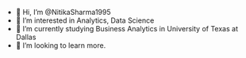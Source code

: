 - 👋 Hi, I’m @NitikaSharma1995
- 👀 I’m interested in Analytics, Data Science
- 🌱 I’m currently studying Business Analytics in University of Texas at Dallas
- 💞️ I’m looking to learn more.

<!---
NitikaSharma1995/NitikaSharma1995 is a ✨ special ✨ repository because its `README.md` (this file) appears on your GitHub profile.
You can click the Preview link to take a look at your changes.
--->
